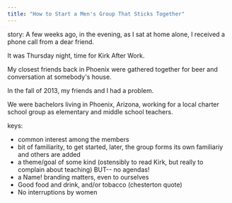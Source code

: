 ```yaml
---
title: "How to Start a Men's Group That Sticks Together"
---
```

story:
A few weeks ago, in the evening, as I sat at home alone, I received a phone call from a dear friend.

It was Thursday night, time for Kirk After Work.

My closest friends back in Phoenix were gathered together for beer and conversation at somebody's house.

In the fall of 2013, my friends and I had a problem.

We were bachelors living in Phoenix, Arizona, working for a local charter school group as elementary and middle school teachers.

keys:
- common interest among the members
- bit of familiarity, to get started, later, the group forms its own familiariy and others are added
- a theme/goal of some kind (ostensibly to read Kirk, but really to complain about teaching) BUT-- no agendas!
- a Name! branding matters, even to ourselves
- Good food and drink, and/or tobacco (chesterton quote)
- No interruptions by women
